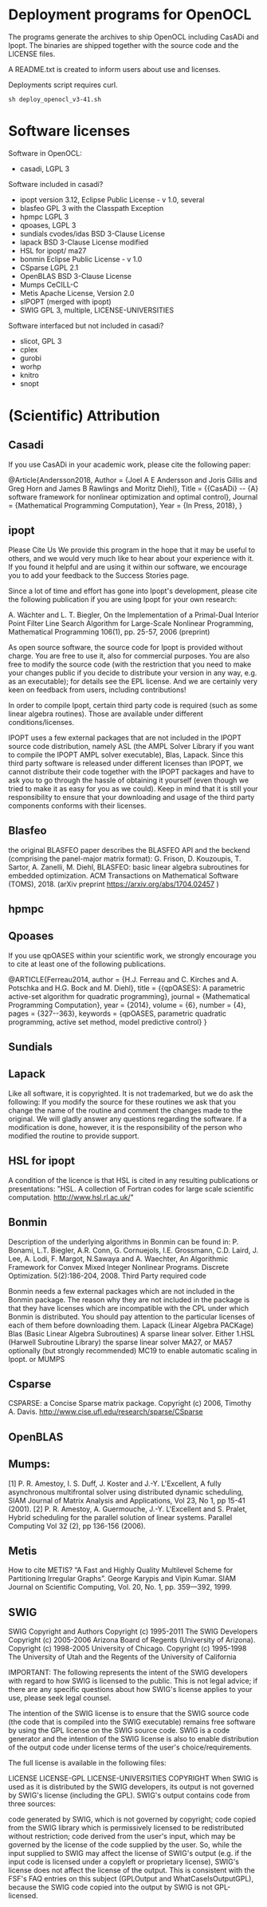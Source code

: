 # Deployment programs for OpenOCL

The programs generate the archives to ship OpenOCL including CasADi and Ipopt.
The binaries are shipped together with the source code and the LICENSE files.

A README.txt is created to inform users about use and licenses.


Deployments script requires curl.

```
sh deploy_openocl_v3-41.sh
```

# Software licenses

Software in OpenOCL:

* casadi, LGPL 3

Software included in casadi?   

* ipopt version 3.12, Eclipse Public License - v 1.0, several
* blasfeo GPL 3 with the Classpath Exception
* hpmpc LGPL 3
* qpoases, LGPL 3
* sundials cvodes/idas BSD 3-Clause License
* lapack BSD 3-Clause License modified
* HSL for ipopt/ ma27 
* bonmin Eclipse Public License - v 1.0
* CSparse LGPL 2.1
* OpenBLAS BSD 3-Clause License
* Mumps CeCILL-C
* Metis Apache License, Version 2.0
* sIPOPT (merged with ipopt)
* SWIG GPL 3, multiple, LICENSE-UNIVERSITIES 

Software interfaced but not included in casadi?   

* slicot, GPL 3
* cplex
* gurobi 
* worhp 
* knitro
* snopt

# (Scientific) Attribution

## Casadi
If you use CasADi in your academic work, please cite the following paper:

@Article{Andersson2018,
  Author = {Joel A E Andersson and Joris Gillis and Greg Horn
            and James B Rawlings and Moritz Diehl},
  Title = {{CasADi} -- {A} software framework for nonlinear optimization
           and optimal control},
  Journal = {Mathematical Programming Computation},
  Year = {In Press, 2018},
}

## ipopt
Please Cite Us
We provide this program in the hope that it may be useful to others, and we would very much like to hear about your experience with it. If you found it helpful and are using it within our software, we encourage you to add your feedback to the Success Stories page.

Since a lot of time and effort has gone into Ipopt's development, please cite the following publication if you are using Ipopt for your own research:

A. Wächter and L. T. Biegler, On the Implementation of a Primal-Dual Interior Point Filter Line Search Algorithm for Large-Scale Nonlinear Programming, Mathematical Programming 106(1), pp. 25-57, 2006
(preprint)

As open source software, the source code for Ipopt is provided without charge. You are free to use it, also for commercial purposes. You are also free to modify the source code (with the restriction that you need to make your changes public if you decide to distribute your version in any way, e.g. as an executable); for details see the EPL license. And we are certainly very keen on feedback from users, including contributions!

In order to compile Ipopt, certain third party code is required (such as some linear algebra routines). Those are available under different conditions/licenses.

IPOPT uses a few external packages that are not included in the IPOPT source code distribution, namely ASL (the AMPL Solver Library if you want to compile the IPOPT AMPL solver executable), Blas, Lapack.
Since this third party software is released under different licenses than IPOPT, we cannot distribute their code together with the IPOPT packages and have to ask you to go through the hassle of obtaining it yourself (even though we tried to make it as easy for you as we could). Keep in mind that it is still your responsibility to ensure that your downloading and usage of the third party components conforms with their licenses.

## Blasfeo

the original BLASFEO paper describes the BLASFEO API and the beckend (comprising the panel-major matrix format): 
G. Frison, D. Kouzoupis, T. Sartor, A. Zanelli, M. Diehl, BLASFEO: basic linear algebra subroutines for embedded optimization. ACM Transactions on Mathematical Software (TOMS), 2018. 
(arXiv preprint https://arxiv.org/abs/1704.02457 )

## hpmpc

## Qpoases
If you use qpOASES within your scientific work, we strongly encourage you to cite at least one of the following publications.

@ARTICLE{Ferreau2014,
author = {H.J. Ferreau and C. Kirches and A. Potschka and H.G. Bock and M. Diehl},
title = {{qpOASES}: A parametric active-set algorithm for quadratic programming},
journal = {Mathematical Programming Computation},
year = {2014},
volume = {6},
number = {4},
pages = {327--363},
keywords = {qpOASES, parametric quadratic programming, active set method,
            model predictive control}
}

## Sundials

## Lapack
Like all software, it is copyrighted. It is not trademarked, but we do ask the following:
If you modify the source for these routines we ask that you change the name of the routine and comment the changes made to the original.
We will gladly answer any questions regarding the software. If a modification is done, however, it is the responsibility of the person who modified the routine to provide support.

## HSL for ipopt

A condition of the licence is that HSL is cited in any resulting publications or presentations: 
"HSL. A collection of Fortran codes for large scale scientific computation. http://www.hsl.rl.ac.uk/"

## Bonmin
Description of the underlying algorithms in Bonmin can be found in: P. Bonami, L.T. Biegler, A.R. Conn, G. Cornuejols, I.E. Grossmann, C.D. Laird, J. Lee, A. Lodi, F. Margot, N.Sawaya and A. Waechter, An Algorithmic Framework for Convex Mixed Integer Nonlinear Programs. Discrete Optimization. 5(2):186-204, 2008.
Third Party required code

Bonmin needs a few external packages which are not included in the Bonmin package. The reason why they are not included in the package is that they have licenses which are incompatible with the CPL under which Bonmin is distributed. You should pay attention to the particular licenses of each of them before downloading them.
Lapack (Linear Algebra PACKage)
Blas (Basic Linear Algebra Subroutines)
A sparse linear solver. Either 1.HSL (Harwell Subroutine Library)
the sparse linear solver MA27, or MA57
optionally (but strongly recommended) MC19 to enable automatic scaling in Ipopt.
or MUMPS

## Csparse

CSPARSE: a Concise Sparse matrix package.
Copyright (c) 2006, Timothy A. Davis.
http://www.cise.ufl.edu/research/sparse/CSparse

## OpenBLAS

## Mumps:
[1] P. R. Amestoy, I. S. Duff, J. Koster and J.-Y. L'Excellent, A fully asynchronous multifrontal solver using distributed dynamic scheduling, SIAM Journal of Matrix Analysis and Applications, Vol 23, No 1, pp 15-41 (2001).
[2] P. R. Amestoy, A. Guermouche, J.-Y. L'Excellent and S. Pralet, Hybrid scheduling for the parallel solution of linear systems. Parallel Computing Vol 32 (2), pp 136-156 (2006).

## Metis

How to cite METIS?
“A Fast and Highly Quality Multilevel Scheme for Partitioning Irregular Graphs”. George Karypis and Vipin Kumar. SIAM Journal on Scientific Computing, Vol. 20, No. 1, pp. 359—392, 1999.

## SWIG

SWIG Copyright and Authors
Copyright (c) 1995-2011 The SWIG Developers
Copyright (c) 2005-2006 Arizona Board of Regents (University of Arizona).
Copyright (c) 1998-2005 University of Chicago.
Copyright (c) 1995-1998 The University of Utah and the Regents of the University of California

IMPORTANT: The following represents the intent of the SWIG developers with regard to how SWIG is licensed to the public. This is not legal advice; if there are any specific questions about how SWIG's license applies to your use, please seek legal counsel.

The intention of the SWIG license is to ensure that the SWIG source code (the code that is compiled into the SWIG executable) remains free software by using the GPL license on the SWIG source code. SWIG is a code generator and the intention of the SWIG license is also to enable distribution of the output code under license terms of the user's choice/requirements.

The full license is available in the following files:

LICENSE
LICENSE-GPL
LICENSE-UNIVERSITIES
COPYRIGHT
When SWIG is used as it is distributed by the SWIG developers, its output is not governed by SWIG's license (including the GPL). SWIG's output contains code from three sources:

code generated by SWIG, which is not governed by copyright;
code copied from the SWIG library which is permissively licensed to be redistributed without restriction;
code derived from the user's input, which may be governed by the license of the code supplied by the user.
So, while the input supplied to SWIG may affect the license of SWIG's output (e.g. if the input code is licensed under a copyleft or proprietary license), SWIG's license does not affect the license of the output. This is consistent with the FSF's FAQ entries on this subject (GPLOutput and WhatCaseIsOutputGPL), because the SWIG code copied into the output by SWIG is not GPL-licensed.

